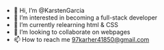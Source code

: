 - 👋 Hi, I’m @KarstenGarcia
- 👀 I’m interested in becoming a full-stack developer
- 🌱 I’m currently relearning html & CSS
- 💞️ I’m looking to collaborate on webpages
- 📫 How to reach me 97karher41850@gmail.com
<!---
KarstenGarcia/KarstenGarcia is a ✨ special ✨ repository because its `README.md` (this file) appears on your GitHub profile.
You can click the Preview link to take a look at your changes.
--->
